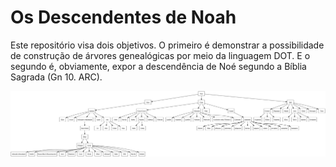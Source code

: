 # Os Descendentes de Noah
Este repositório visa dois objetivos. O primeiro é demonstrar a possibilidade de construção de árvores genealógicas por meio da linguagem DOT. E o segundo é, obviamente, expor a descendência de Noé segundo a Bíblia Sagrada (Gn 10. ARC).

![Resultado do grafo em _SVG_](./ODN.svg)

